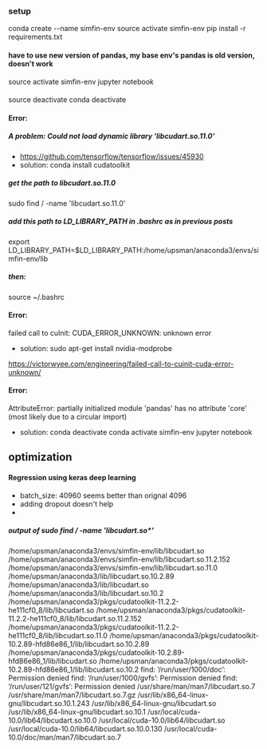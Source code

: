 ### setup
conda create --name simfin-env
source activate simfin-env
pip install -r requirements.txt

####  have to use new version of pandas, my base env's pandas is old version, doesn't work

source activate simfin-env
jupyter notebook

####  
source deactivate
conda deactivate

#### Error:
#####  A problem: Could not load dynamic library 'libcudart.so.11.0'
* https://github.com/tensorflow/tensorflow/issues/45930
* solution:
conda install cudatoolkit
##### get the path to libcudart.so.11.0
sudo find / -name 'libcudart.so.11.0'
#####  add this path to LD_LIBRARY_PATH in .bashrc as in previous posts
export LD_LIBRARY_PATH=$LD_LIBRARY_PATH:/home/upsman/anaconda3/envs/simfin-env/lib
#####  then:
source ~/.bashrc




#### Error:
failed call to cuInit: CUDA_ERROR_UNKNOWN: unknown error

* solution:
sudo apt-get install nvidia-modprobe  

https://victorwyee.com/engineering/failed-call-to-cuinit-cuda-error-unknown/


#### Error:
AttributeError: partially initialized module 'pandas' has no attribute 'core' (most likely due to a circular import)
* solution:
conda deactivate
conda activate simfin-env
jupyter notebook



## optimization
#### Regression using keras deep learning
* batch_size: 40960 seems better than orignal 4096
* adding dropout doesn't help
* 


#####  output of sudo find / -name 'libcudart.so*'
/home/upsman/anaconda3/envs/simfin-env/lib/libcudart.so
/home/upsman/anaconda3/envs/simfin-env/lib/libcudart.so.11.2.152
/home/upsman/anaconda3/envs/simfin-env/lib/libcudart.so.11.0
/home/upsman/anaconda3/lib/libcudart.so.10.2.89
/home/upsman/anaconda3/lib/libcudart.so
/home/upsman/anaconda3/lib/libcudart.so.10.2
/home/upsman/anaconda3/pkgs/cudatoolkit-11.2.2-he111cf0_8/lib/libcudart.so
/home/upsman/anaconda3/pkgs/cudatoolkit-11.2.2-he111cf0_8/lib/libcudart.so.11.2.152
/home/upsman/anaconda3/pkgs/cudatoolkit-11.2.2-he111cf0_8/lib/libcudart.so.11.0
/home/upsman/anaconda3/pkgs/cudatoolkit-10.2.89-hfd86e86_1/lib/libcudart.so.10.2.89
/home/upsman/anaconda3/pkgs/cudatoolkit-10.2.89-hfd86e86_1/lib/libcudart.so
/home/upsman/anaconda3/pkgs/cudatoolkit-10.2.89-hfd86e86_1/lib/libcudart.so.10.2
find: ‘/run/user/1000/doc’: Permission denied
find: ‘/run/user/1000/gvfs’: Permission denied
find: ‘/run/user/121/gvfs’: Permission denied
/usr/share/man/man7/libcudart.so.7
/usr/share/man/man7/libcudart.so.7.gz
/usr/lib/x86_64-linux-gnu/libcudart.so.10.1.243
/usr/lib/x86_64-linux-gnu/libcudart.so
/usr/lib/x86_64-linux-gnu/libcudart.so.10.1
/usr/local/cuda-10.0/lib64/libcudart.so.10.0
/usr/local/cuda-10.0/lib64/libcudart.so
/usr/local/cuda-10.0/lib64/libcudart.so.10.0.130
/usr/local/cuda-10.0/doc/man/man7/libcudart.so.7
